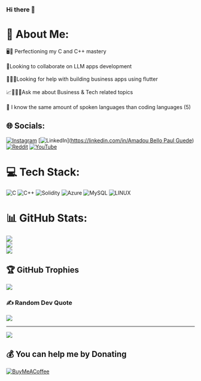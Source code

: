 ### Hi there 👋
# 💫 About Me:
🖥️🧠 Perfectioning my C and C++ mastery<br><br>👾Looking to collaborate on LLM apps development<br><br>📲🤳🏻Looking for help with building business apps using flutter<br><br>📈👨🏽‍💻Ask me about Business & Tech related topics<br><br>👀 I know the same amount of spoken languages than coding languages (5)


## 🌐 Socials:
[![Instagram](https://img.shields.io/badge/Instagram-%23E4405F.svg?logo=Instagram&logoColor=white)](https://instagram.com/amad4k) [![LinkedIn](https://img.shields.io/badge/LinkedIn-%230077B5.svg?logo=linkedin&logoColor=white)]([https://linkedin.com/in/Amadou Bello Paul Guede](https://www.linkedin.com/in/amadou-bello-paul-guede-a1b0bb205/)) [![Reddit](https://img.shields.io/badge/Reddit-%23FF4500.svg?logo=Reddit&logoColor=white)](https://reddit.com/user/Codangote) [![YouTube](https://img.shields.io/badge/YouTube-%23FF0000.svg?logo=YouTube&logoColor=white)](https://youtube.com/@https://www.youtube.com/channel/UC3LW1fwWkBIG3Zi2ddEG-2Q) 

# 💻 Tech Stack:
![C](https://img.shields.io/badge/c-%2300599C.svg?style=for-the-badge&logo=c&logoColor=white) ![C++](https://img.shields.io/badge/c++-%2300599C.svg?style=for-the-badge&logo=c%2B%2B&logoColor=white) ![Solidity](https://img.shields.io/badge/Solidity-%23363636.svg?style=for-the-badge&logo=solidity&logoColor=white) ![Azure](https://img.shields.io/badge/azure-%230072C6.svg?style=for-the-badge&logo=azure-devops&logoColor=white) ![MySQL](https://img.shields.io/badge/mysql-%2300f.svg?style=for-the-badge&logo=mysql&logoColor=white) ![LINUX](https://img.shields.io/badge/Linux-FCC624?style=for-the-badge&logo=linux&logoColor=black)
# 📊 GitHub Stats:
![](https://github-readme-stats.vercel.app/api?username=nextdangote&theme=dark&hide_border=false&include_all_commits=false&count_private=false)<br/>
![](https://github-readme-streak-stats.herokuapp.com/?user=nextdangote&theme=dark&hide_border=false)<br/>
![](https://github-readme-stats.vercel.app/api/top-langs/?username=nextdangote&theme=dark&hide_border=false&include_all_commits=false&count_private=false&layout=compact)

## 🏆 GitHub Trophies
![](https://github-profile-trophy.vercel.app/?username=nextdangote&theme=radical&no-frame=false&no-bg=true&margin-w=4)

### ✍️ Random Dev Quote
![](https://quotes-github-readme.vercel.app/api?type=horizontal&theme=radical)

---
[![](https://visitcount.itsvg.in/api?id=nextdangote&icon=0&color=0)](https://visitcount.itsvg.in)

  ## 💰 You can help me by Donating
  [![BuyMeACoffee](https://img.shields.io/badge/Buy%20Me%20a%20Coffee-ffdd00?style=for-the-badge&logo=buy-me-a-coffee&logoColor=black)](https://buymeacoffee.com/https://bmc.link/amad) 
